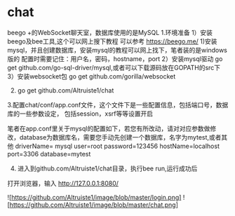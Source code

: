 # chat
beego +的WebSocket聊天室，数据库使用的是MySQL
1.环境准备
  1）安装beego及bee工具,这个可以网上搜下教程
     可以参考 https://beego.me/
  1)安装mysql，并且创建数据库，安装mysql的教程可以网上找下，笔者装的是windows版的
     配置时需要记住：用户名，密码，hostname，port
  2）安装mysql驱动
     go get github.com/go-sql-driver/mysql,或者可以下载源码放在GOPATH的src下
  3）安装websocket包
     go get  github.com/gorilla/websocket
     
2. go get github.com/Altruiste1/chat


3.配置chat/conf/app.conf文件，这个文件下是一些配置信息，包括端口号，数据库的一些参数设定，
  包括session，xsrf等等设置开启
  
   笔者在app.conf里关于mysql的配置如下，若您有所改动，请对对应参数做修改，database为数据库名，需要您手动先创建一个数据库，名字为mytest,或者其他
   driverName= mysql
   user=root
   password=123456
   hostName=localhost
   port=3306
   database=mytest
  
 4. 进入到github.com/Altruiste1/chat目录，执行bee run,运行成功后

   打开浏览器，输入  http://127.0.0.1:8080/
 
 
 
![https://github.com/Altruiste1/image/blob/master/login.png]
![https://github.com/Altruiste1/image/blob/master/chat.png]
